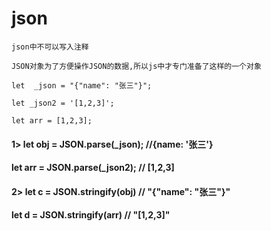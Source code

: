 # json

    json中不可以写入注释
    
    JSON对象为了方便操作JSON的数据,所以js中才专门准备了这样的一个对象
    
    let  _json = "{"name": "张三"}";
    
    let _json2 = '[1,2,3]';
    
    let arr = [1,2,3];

#### 1> let obj = JSON.parse(_json);  //{name: '张三'}  

#### 	let arr = JSON.parse(_json2); // [1,2,3]

#### 2> let c = JSON.stringify(obj)  // "{"name": "张三"}"

#### 	let d = JSON.stringify(arr) //  "[1,2,3]"


